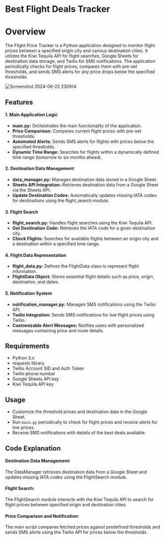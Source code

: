 # Best Flight Deals Tracker
# Overview
The Flight Price Tracker is a Python application designed to monitor flight prices between a specified origin city and various destination cities. It utilizes the Kiwi Tequila API for flight searches, Google Sheets for destination data storage, and Twilio for SMS notifications. The application periodically checks for flight prices, compares them with pre-set thresholds, and sends SMS alerts for any price drops below the specified thresholds.

![Screenshot 2024-06-22 230914](https://github.com/xinconggg/Best-Flight-Deals/assets/82378681/7f768e7f-bbc8-49db-8d58-8565598620bb)

## Features
#### 1. Main Application Logic
- **main.py:** Orchestrates the main functionality of the application.
- **Price Comparison:** Compares current flight prices with pre-set thresholds.
- **Automated Alerts:** Sends SMS alerts for flights with prices below the specified thresholds.
- **Dynamic Time Range:** Searches for flights within a dynamically defined time range (tomorrow to six months ahead).

#### 2. Destination Data Management
- **data_manager.py:** Manages destination data stored in a Google Sheet.
- **Sheets API Integration:** Retrieves destination data from a Google Sheet via the Sheets API.
- **Update Destination Codes:** Automatically updates missing IATA codes for destinations using the flight_search module.

#### 3. Flight Search
- **flight_search.py:** Handles flight searches using the Kiwi Tequila API.
- **Get Destination Code:** Retrieves the IATA code for a given destination city.
- **Check Flights:** Searches for available flights between an origin city and a destination within a specified time range.


#### 4. Flight Data Representation
- **flight_data.py:** Defines the FlightData class to represent flight information.
- **FlightData Object:** Stores essential flight details such as price, origin, destination, and dates.

#### 5. Notification System
- **notification_manager.py:** Manages SMS notifications using the Twilio API.
- **Twilio Integration:** Sends SMS notifications for low flight prices using Twilio.
- **Customizable Alert Messages:** Notifies users with personalized messages containing price and route details.

## Requirements
- Python 3.x
- requests library
- Twilio Account SID and Auth Token
- Twilio phone number
- Google Sheets API key
- Kiwi Tequila API key

## Usage
- Customize the threshold prices and destination data in the Google Sheet.
- Run `main.py` periodically to check for flight prices and receive alerts for low prices.
- Receive SMS notifications with details of the best deals available.

## Code Explanation
#### Destination Data Management:
The DataManager retrieves destination data from a Google Sheet and updates missing IATA codes using the FlightSearch module.

#### Flight Search:
The FlightSearch module interacts with the Kiwi Tequila API to search for flight prices between specified origin and destination cities.

#### Price Comparison and Notification:
The main script compares fetched prices against predefined thresholds and sends SMS alerts using the Twilio API for prices below the thresholds.
